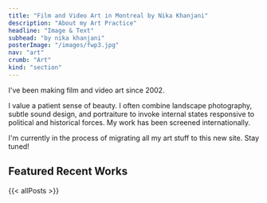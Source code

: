 ```yaml
---
title: "Film and Video Art in Montreal by Nika Khanjani"
description: "About my Art Practice"
headline: "Image & Text"
subhead: "by nika khanjani"
posterImage: "/images/fwp3.jpg"
nav: "art"
crumb: "Art"
kind: "section"
---
```

I've been making film and video art since 2002.

I value a patient sense of beauty. I often combine landscape photography, subtle sound design, and portraiture to invoke internal states responsive to political and historical forces. My work has been screened internationally.

I'm currently in the process of migrating all my art stuff to this new site. Stay tuned!

## Featured Recent Works
{{< allPosts >}}
